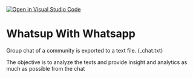 [![Open in Visual Studio Code](https://classroom.github.com/assets/open-in-vscode-718a45dd9cf7e7f842a935f5ebbe5719a5e09af4491e668f4dbf3b35d5cca122.svg)](https://classroom.github.com/online_ide?assignment_repo_id=12145797&assignment_repo_type=AssignmentRepo)
# Whatsup With Whatsapp
Group chat of a community is exported to a text file.   (_chat.txt) 

The objective is to analyze the texts and provide insight and analytics as much as possible from the chat
